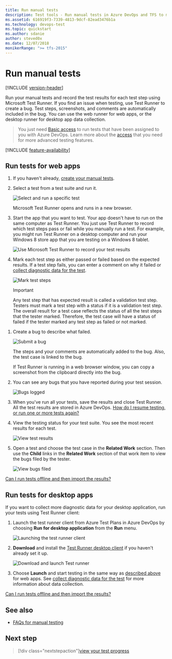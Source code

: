 ```yaml
---
title: Run manual tests
description: Test tools - Run manual tests in Azure DevOps and TFS to make sure each of the deliverables meets your users needs
ms.assetid: 616919f3-7339-4813-9dcf-82ead3476b1a
ms.technology: devops-test
ms.topic: quickstart
ms.author: sdanie
author: steved0x
ms.date: 12/07/2018
monikerRange: ">= tfs-2015"
---
```


# Run manual tests

[!INCLUDE [version-header](includes/version-header.md)]

Run your manual tests and record the test results for each test step
using Microsoft Test Runner. If you find an issue when testing,
use Test Runner to create a bug. Test steps, screenshots, and comments
are automatically included in the bug.
You can use the web runner for web apps, or the desktop runner for desktop app data collection.

> You just need [Basic access](https://visualstudio.microsoft.com/team-services/compare-features/)
> to run tests that have been assigned to you with Azure DevOps.
> Learn more about the [access](https://visualstudio.microsoft.com/pricing/visual-studio-online-pricing-vs)
> that you need for more advanced testing features.

[!INCLUDE [feature-availability](includes/feature-availability.md)]

<a name="run-web"></a>

## Run tests for web apps

1. If you haven't already, [create your manual tests](create-test-cases.md#test-cases).

1. Select a test from a test suite and run it.

   ![Select and run a specific test](media/run-manual-tests/RunTest_2.png)

   Microsoft Test Runner opens and runs in a new browser.

1. Start the app that you want to test. Your app doesn't have to run on
   the same computer as Test Runner. You just use Test Runner to record which
   test steps pass or fail while you manually run a test. For example, you
   might run Test Runner on a desktop computer and run your Windows 8 store
   app that you are testing on a Windows 8 tablet.

   ![Use Microsoft Test Runner to record your test results](media/run-manual-tests/RunTestsStartApp.png)

1. Mark each test step as either passed or failed based on the expected results. If a test step fails, you can enter a comment on why it failed or
   [collect diagnostic data for the test](collect-diagnostic-data.md).

   ![Mark test steps](media/run-manual-tests/RunTest_3.png)

   > [!IMPORTANT]
   > Any test step that has expected result is called a validation test step. Testers must mark a test step with a status if it is a validation test step. The overall result for a test case reflects the status of all the test steps that the tester marked. Therefore, the test case will have a status of failed if the tester marked any test step as failed or not marked.

1) Create a bug to describe what failed.

   ![Submit a bug](media/run-manual-tests/RunTest_4.png)

   The steps and your comments are automatically added to the bug. Also,
   the test case is linked to the bug.

   If Test Runner is running in a web browser window,
   you can copy a screenshot from the clipboard directly into the bug.

1) You can see any bugs that you have reported during your test session.

   ![Bugs logged](media/run-manual-tests/RunTest_5.png)

1) When you've run all your tests, save the results and close Test Runner.
   All the test results are stored in Azure DevOps.
   [How do I resume testing, or run one or more tests again?](reference-qa.md#qanda)

1) View the testing status for your test suite.
   You see the most recent results for each test.

   ![View test results](media/run-manual-tests/RunTest_8.png)

1) Open a test and choose the test case in the **Related Work** section.
   Then use the **Child** links in the **Related Work** section of that
   work item to view the bugs filed by the tester.

   ![View bugs filed](media/run-manual-tests/view-bugs.png)

[Can I run tests offline and then import the results?](reference-qa.md#runoffline)

<a name="run-desktop"></a>

## Run tests for desktop apps

If you want to collect more diagnostic data for your desktop application, run your tests using Test Runner client:

1. Launch the test runner client from Azure Test Plans in Azure DevOps by choosing **Run for desktop application** from the **Run** menu.

   ![Launching the test runner client](media/shared/collect-diagnostic-data-16.png)

1. **Download** and install the [Test Runner desktop client](https://aka.ms/ATPTestRunnerDownload) if you haven't already set it up.

   ![Download and launch Test runner](media/run-manual-tests/tr-atp-launch.png)

1. Choose **Launch** and start testing in the same way as [described above](#run-web) for web apps. See [collect diagnostic data for the test](collect-diagnostic-data.md) for more information about data collection.

[Can I run tests offline and then import the results?](reference-qa.md#runoffline)

## See also

- [FAQs for manual testing](reference-qa.md#runtests)

## Next step

> [!div class="nextstepaction"][view your test progress](track-test-status.md)
